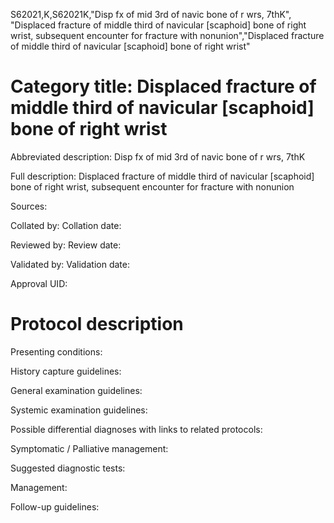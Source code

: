 S62021,K,S62021K,"Disp fx of mid 3rd of navic bone of r wrs, 7thK", "Displaced fracture of middle third of navicular [scaphoid] bone of right wrist, subsequent encounter for fracture with nonunion","Displaced fracture of middle third of navicular [scaphoid] bone of right wrist"
# Category title: Displaced fracture of middle third of navicular [scaphoid] bone of right wrist

Abbreviated description: Disp fx of mid 3rd of navic bone of r wrs, 7thK

Full description: Displaced fracture of middle third of navicular [scaphoid] bone of right wrist, subsequent encounter for fracture with nonunion

Sources:

Collated by:
Collation date:

Reviewed by:
Review date:

Validated by:
Validation date:

Approval UID:

# Protocol description

Presenting conditions:

History capture guidelines:

General examination guidelines:

Systemic examination guidelines:

Possible differential diagnoses with links to related protocols:

Symptomatic / Palliative management:

Suggested diagnostic tests:

Management:

Follow-up guidelines:
